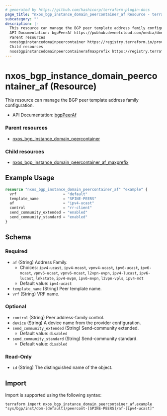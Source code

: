```yaml
---
# generated by https://github.com/hashicorp/terraform-plugin-docs
page_title: "nxos_bgp_instance_domain_peercontainer_af Resource - terraform-provider-nxos"
subcategory: ""
description: |-
  This resource can manage the BGP peer template address family configuration.
  API Documentation: bgpPeerAf https://pubhub.devnetcloud.com/media/dme-docs-10-2-2/docs/Routing%20and%20Forwarding/bgp:PeerAf/
  Parent resources
  nxosbgpinstancedomainpeercontainer https://registry.terraform.io/providers/netascode/nxos/latest/docs/resources/bgp_instance_domain_peercontainer
  Child resources
  nxosbgpinstancedomainpeercontainerafmaxprefix https://registry.terraform.io/providers/netascode/nxos/latest/docs/resources/bgp_instance_domain_peercontainer_af_maxprefix
---
```


# nxos_bgp_instance_domain_peercontainer_af (Resource)

This resource can manage the BGP peer template address family configuration.

- API Documentation: [bgpPeerAf](https://pubhub.devnetcloud.com/media/dme-docs-10-2-2/docs/Routing%20and%20Forwarding/bgp:PeerAf/)

### Parent resources

- [nxos_bgp_instance_domain_peercontainer](https://registry.terraform.io/providers/netascode/nxos/latest/docs/resources/bgp_instance_domain_peercontainer)

### Child resources

- [nxos_bgp_instance_domain_peercontainer_af_maxprefix](https://registry.terraform.io/providers/netascode/nxos/latest/docs/resources/bgp_instance_domain_peercontainer_af_maxprefix)

## Example Usage

```terraform
resource "nxos_bgp_instance_domain_peercontainer_af" "example" {
  vrf                     = "default"
  template_name           = "SPINE-PEERS"
  af                      = "ipv4-ucast"
  control                 = "rr-client"
  send_community_extended = "enabled"
  send_community_standard = "enabled"
}
```

<!-- schema generated by tfplugindocs -->
## Schema

### Required

- `af` (String) Address Family.
  - Choices: `ipv4-ucast`, `ipv4-mcast`, `vpnv4-ucast`, `ipv6-ucast`, `ipv6-mcast`, `vpnv6-ucast`, `vpnv6-mcast`, `l2vpn-evpn`, `ipv4-lucast`, `ipv6-lucast`, `lnkstate`, `ipv4-mvpn`, `ipv6-mvpn`, `l2vpn-vpls`, `ipv4-mdt`
  - Default value: `ipv4-ucast`
- `template_name` (String) Peer template name.
- `vrf` (String) VRF name.

### Optional

- `control` (String) Peer address-family control.
- `device` (String) A device name from the provider configuration.
- `send_community_extended` (String) Send-community extended.
  - Default value: `disabled`
- `send_community_standard` (String) Send-community standard.
  - Default value: `disabled`

### Read-Only

- `id` (String) The distinguished name of the object.

## Import

Import is supported using the following syntax:

```shell
terraform import nxos_bgp_instance_domain_peercontainer_af.example "sys/bgp/inst/dom-[default]/peercont-[SPINE-PEERS]/af-[ipv4-ucast]"
```
